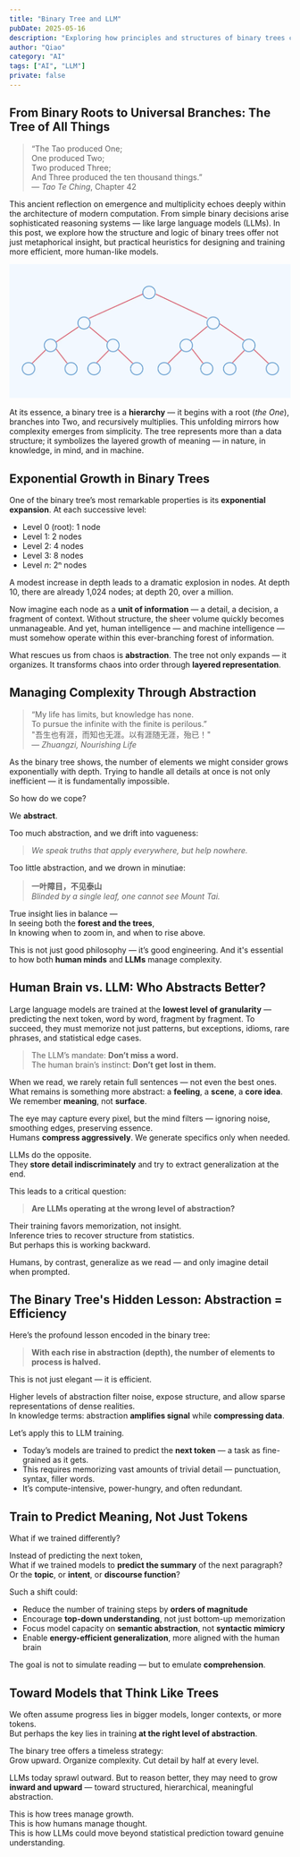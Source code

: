 ```yaml
---
title: "Binary Tree and LLM"
pubDate: 2025-05-16
description: "Exploring how principles and structures of binary trees can inspire novel insights into the pretraining of LLMs"
author: "Qiao"
category: "AI"
tags: ["AI", "LLM"]
private: false 
---
```


## From Binary Roots to Universal Branches: The Tree of All Things

> “The Tao produced One;  
> One produced Two;  
> Two produced Three;  
> And Three produced the ten thousand things.”  
> — *Tao Te Ching*, Chapter 42

This ancient reflection on emergence and multiplicity echoes deeply within the architecture of modern computation. From simple binary decisions arise sophisticated reasoning systems — like large language models (LLMs). In this post, we explore how the structure and logic of binary trees offer not just metaphorical insight, but practical heuristics for designing and training more efficient, more human-like models.

![binary tree](./images/binary_tree.png)

At its essence, a binary tree is a **hierarchy** — it begins with a root (*the One*), branches into Two, and recursively multiplies. This unfolding mirrors how complexity emerges from simplicity. The tree represents more than a data structure; it symbolizes the layered growth of meaning — in nature, in knowledge, in mind, and in machine.

## Exponential Growth in Binary Trees

One of the binary tree’s most remarkable properties is its **exponential expansion**. At each successive level:

- Level 0 (root): 1 node  
- Level 1: 2 nodes  
- Level 2: 4 nodes  
- Level 3: 8 nodes  
- Level *n*: 2ⁿ nodes

A modest increase in depth leads to a dramatic explosion in nodes. At depth 10, there are already 1,024 nodes; at depth 20, over a million.

Now imagine each node as a **unit of information** — a detail, a decision, a fragment of context. Without structure, the sheer volume quickly becomes unmanageable. And yet, human intelligence — and machine intelligence — must somehow operate within this ever-branching forest of information.

What rescues us from chaos is **abstraction**. The tree not only expands — it organizes. It transforms chaos into order through **layered representation**.

## Managing Complexity Through Abstraction

> “My life has limits, but knowledge has none.  
> To pursue the infinite with the finite is perilous.”  
> "吾生也有涯，而知也无涯。以有涯随无涯，殆已！"  
> — *Zhuangzi, Nourishing Life*

As the binary tree shows, the number of elements we might consider grows exponentially with depth. Trying to handle all details at once is not only inefficient — it is fundamentally impossible.

So how do we cope?

We **abstract**.

Too much abstraction, and we drift into vagueness:  
> *We speak truths that apply everywhere, but help nowhere.*

Too little abstraction, and we drown in minutiae:  
> **一叶障目，不见泰山**  
> *Blinded by a single leaf, one cannot see Mount Tai.*

True insight lies in balance —  
In seeing both the **forest and the trees**,  
In knowing when to zoom in, and when to rise above.

This is not just good philosophy — it’s good engineering. And it's essential to how both **human minds** and **LLMs** manage complexity.

## Human Brain vs. LLM: Who Abstracts Better?

Large language models are trained at the **lowest level of granularity** — predicting the next token, word by word, fragment by fragment. To succeed, they must memorize not just patterns, but exceptions, idioms, rare phrases, and statistical edge cases.

> The LLM’s mandate: **Don’t miss a word.**  
> The human brain’s instinct: **Don’t get lost in them.**

When we read, we rarely retain full sentences — not even the best ones.  
What remains is something more abstract: a **feeling**, a **scene**, a **core idea**.  
We remember **meaning**, not **surface**.

The eye may capture every pixel, but the mind filters — ignoring noise, smoothing edges, preserving essence.  
Humans **compress aggressively**. We generate specifics only when needed.

LLMs do the opposite.  
They **store detail indiscriminately** and try to extract generalization at the end.

This leads to a critical question:

> **Are LLMs operating at the wrong level of abstraction?**

Their training favors memorization, not insight.  
Inference tries to recover structure from statistics.  
But perhaps this is working backward.

Humans, by contrast, generalize as we read — and only imagine detail when prompted.

## The Binary Tree's Hidden Lesson: Abstraction = Efficiency

Here’s the profound lesson encoded in the binary tree:

> **With each rise in abstraction (depth), the number of elements to process is halved.**

This is not just elegant — it is efficient.

Higher levels of abstraction filter noise, expose structure, and allow sparse representations of dense realities.  
In knowledge terms: abstraction **amplifies signal** while **compressing data**.

Let’s apply this to LLM training.

- Today’s models are trained to predict the **next token** — a task as fine-grained as it gets.
- This requires memorizing vast amounts of trivial detail — punctuation, syntax, filler words.
- It’s compute-intensive, power-hungry, and often redundant.


## Train to Predict Meaning, Not Just Tokens

What if we trained differently?

Instead of predicting the next token,  
What if we trained models to **predict the summary** of the next paragraph?  
Or the **topic**, or **intent**, or **discourse function**?

Such a shift could:

- Reduce the number of training steps by **orders of magnitude**
- Encourage **top-down understanding**, not just bottom-up memorization
- Focus model capacity on **semantic abstraction**, not **syntactic mimicry**
- Enable **energy-efficient generalization**, more aligned with the human brain

The goal is not to simulate reading — but to emulate **comprehension**.


## Toward Models that Think Like Trees

We often assume progress lies in bigger models, longer contexts, or more tokens.  
But perhaps the key lies in training **at the right level of abstraction**.

The binary tree offers a timeless strategy:  
Grow upward. Organize complexity. Cut detail by half at every level.

LLMs today sprawl outward. But to reason better, they may need to grow **inward and upward** — toward structured, hierarchical, meaningful abstraction.

This is how trees manage growth.  
This is how humans manage thought.  
This is how LLMs could move beyond statistical prediction toward genuine understanding.

